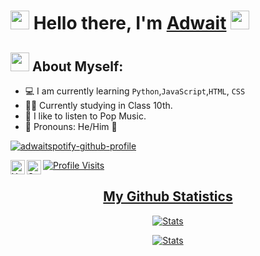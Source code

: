 #  <img src="https://cdn.discordapp.com/emojis/818707877497667635.gif?v=1" width="30px"> Hello there, I'm [Adwait](https://youtube.com/c/CHOK1NGBOMBARDI3R) <img src="https://cdn.discordapp.com/emojis/818707877497667635.gif?v=1" width="30px">

## <img src="https://cdn.discordapp.com/emojis/825569379042459698.gif?v=1" width="30px"> About Myself:
   
- 💻 I am currently learning ```Python```,```JavaScript```,```HTML```, ```CSS```
- 👨‍🎓 Currently studying in Class 10th.
- 🎵 I like to listen to Pop Music.
- 🤔 Pronouns: He/Him 👦

[![adwaitspotify-github-profile](https://spotify-github-profile.vercel.app/api/view?uid=svsgp66c6wikzf3u08peke9oy&cover_image=true&theme=default&bar_color=53b14f&bar_color_cover=true)](https://github.com/kittinan/spotify-github-profile)

<a href="https://www.youtube.com/c/CHOK1NGBOMBARDI3R">
  <img align="left" alt="Youtube" width="23px" src="https://raw.githubusercontent.com/peterthehan/peterthehan/master/assets/youtube.svg" />
  
<a href="https://open.spotify.com/user/svsgp66c6wikzf3u08peke9oy">
  <img align="left" alt="Spotify" width="23px" src="https://raw.githubusercontent.com/peterthehan/peterthehan/master/assets/spotify.svg" />

![Profile Visits](https://komarev.com/ghpvc/?username=AdwaitTheDev&color=brightgreen&label=Profile-Visits&width=26px)

<h2 align="center">My Github Statistics</h2>

<div align="center">
  
  [![Stats](https://github-readme-stats.vercel.app/api?username=AdwaitTheDev&show_icons=true&theme=midnight-purple)](https://github.com/AdwaitTheDev)
  
  [![Stats](https://github-readme-stats.vercel.app/api/top-langs/?username=AdwaitTheDev&layout=compact&theme=midnight-purple)](https://github.com/AdwaitTheDev)
  
   
</div>

</a>
